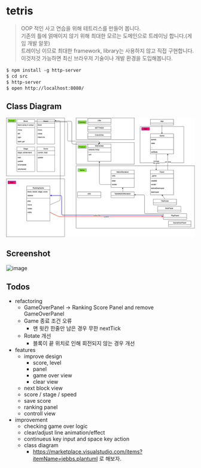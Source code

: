# tetris

> OOP 적인 사고 연습을 위해 테트리스를 만들어 봅니다.  
> 기존의 틀에 얽매이지 않기 위해 최대한 모르는 도메인으로 트레이닝 합니다.(게임 개발 알못)  
> 트레이닝 이므로 최대한 framework, library는 사용하지 않고 직접 구현합니다.  
> 이것저것 가능하면 최신 브라우저 기술이나 개발 환경을 도입해봅니다.

```
$ npm install -g http-server
$ cd src
$ http-server
$ open http://localhost:8080/
```

## Class Diagram

![image](https://github.com/pistis/tetris/blob/ranking_game_version/doc/class_diagram.png)

## Screenshot

![image](https://user-images.githubusercontent.com/4979560/94512307-b01bff80-0256-11eb-8869-3d9d94e7e5d6.png)

## Todos

- refactoring
  - GameOverPanel -> Ranking Score Panel and remove GameOverPanel
  - Game 종료 조건 오류
    - 맨 윗칸 한줄만 남은 경우 무한 nextTick
  - Rotate 개선
    - 블록이 끝 위치로 인해 회전되지 않는 경우 개선
- features
  - improve design
    - score, level
    - panel
    - game over view
    - clear view
  - next block view
  - score / stage / speed
  - save score
  - ranking panel
  - controll view
- improvement
  - checking game over logic
  - clear/adjust line animation/effect
  - continueus key input and space key action
  - class diagram
    - https://marketplace.visualstudio.com/items?itemName=jebbs.plantuml 로 해보자.
